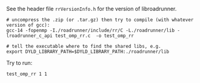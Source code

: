 See the header file `rrVersionInfo.h` for the version of libroadrunner.

```
# uncompress the .zip (or .tar.gz) then try to compile (with whatever version of gcc):
gcc-14 -fopenmp -I./roadrunner/include/rr/C -L./roadrunner/lib -lroadrunner_c_api test_omp_rr.c  -o test_omp_rr

# tell the executable where to find the shared libs, e.g.
export DYLD_LIBRARY_PATH=$DYLD_LIBRARY_PATH:./roadrunner/lib
```

Try to run:
```
test_omp_rr 1 1
```


